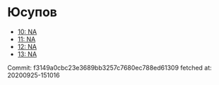 # Юсупов
- [10: NA](10.md)
- [11: NA](11.md)
- [12: NA](12.md)
- [13: NA](13.md)

Commit: f3149a0cbc23e3689bb3257c7680ec788ed61309
 fetched at: 20200925-151016
